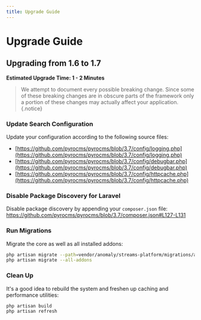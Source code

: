 ```yaml
---
title: Upgrade Guide
---
```


# Upgrade Guide

<div class="documentation__toc"></div>

## Upgrading from 1.6 to 1.7

**Estimated Upgrade Time: 1 - 2 Minutes**

> We attempt to document every possible breaking change. Since some of these breaking changes are in obscure parts of the framework only a portion of these changes may actually affect your application.{.notice}

### Update Search Configuration

Update your configuration according to the following source files:

- [https://github.com/pyrocms/pyrocms/blob/3.7/config/logging.php](https://github.com/pyrocms/pyrocms/blob/3.7/config/logging.php)
- [https://github.com/pyrocms/pyrocms/blob/3.7/config/debugbar.php](https://github.com/pyrocms/pyrocms/blob/3.7/config/debugbar.php)
- [https://github.com/pyrocms/pyrocms/blob/3.7/config/httpcache.php](https://github.com/pyrocms/pyrocms/blob/3.7/config/httpcache.php)

### Disable Package Discovery for Laravel

Disable package discovery by appending your `composer.json` file: https://github.com/pyrocms/pyrocms/blob/3.7/composer.json#L127-L131

### Run Migrations

Migrate the core as well as all installed addons:

```bash
php artisan migrate --path=vendor/anomaly/streams-platform/migrations/application
php artisan migrate --all-addons
```

### Clean Up

It's a good idea to rebuild the system and freshen up caching and performance utilities:

```bash
php artisan build
php artisan refresh
```
